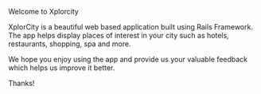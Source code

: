 Welcome to Xplorcity

XplorCity is a beautiful web based application built using Rails Framework. The app helps display places of interest in your city such as hotels, restaurants, 
shopping, spa and more. 

We hope you enjoy using the app and provide us your valuable feedback which helps us improve it better.

Thanks!

